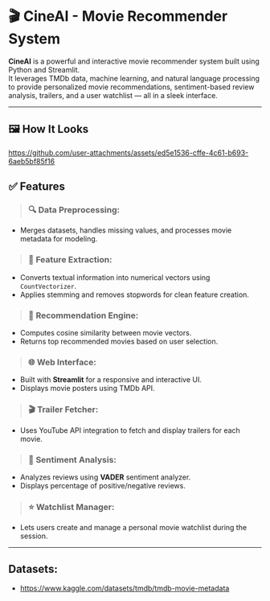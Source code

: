 # 🎬 CineAI - Movie Recommender System

**CineAI** is a powerful and interactive movie recommender system built using Python and Streamlit.  
It leverages TMDb data, machine learning, and natural language processing to provide personalized movie recommendations, sentiment-based review analysis, trailers, and a user watchlist — all in a sleek interface.

---
## 🖼️ How It Looks
https://github.com/user-attachments/assets/ed5e1536-cffe-4c61-b693-6aeb5bf85f16

## ✅ Features

> ### 🔍 Data Preprocessing:
- Merges datasets, handles missing values, and processes movie metadata for modeling.

> ### 🧠 Feature Extraction:
- Converts textual information into numerical vectors using `CountVectorizer`.
- Applies stemming and removes stopwords for clean feature creation.

> ### 🎯 Recommendation Engine:
- Computes cosine similarity between movie vectors.
- Returns top recommended movies based on user selection.

> ### 🌐 Web Interface:
- Built with **Streamlit** for a responsive and interactive UI.
- Displays movie posters using TMDb API.

> ### 🎬 Trailer Fetcher:
- Uses YouTube API integration to fetch and display trailers for each movie.

> ### 💬 Sentiment Analysis:
- Analyzes reviews using **VADER** sentiment analyzer.
- Displays percentage of positive/negative reviews.

> ### ⭐ Watchlist Manager:
- Lets users create and manage a personal movie watchlist during the session.

---
## Datasets:
- https://www.kaggle.com/datasets/tmdb/tmdb-movie-metadata
